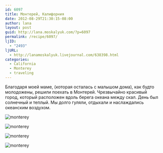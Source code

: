 ```yaml
---
id: 6097
title: Монтерей, Калифорния
date: 2012-08-29T21:30:15-08:00
author: lana
layout: post
guid: http://lana.moskalyuk.com/?p=6097
permalink: /recipe/6097/
ljID:
  - "2493"
ljURL:
  - http://lanamoskalyuk.livejournal.com/638398.html
categories:
  - California
  - Monterey
  - traveling
---
```

Благодаря моей маме, (которая осталась с малышом дома), как будто молодожены, решили поехать в Монтерей. Чрезвычайно красивый город, который расположен вдоль берега океана между скал. День был солнечный и теплый. Мы долго гуляли, отдыхали и наслаждались океанским воздухом.

![monterey](http://farm9.staticflickr.com/8295/7885235204_bfdf120378_c.jpg) 

![monterey](http://farm9.staticflickr.com/8302/7885272124_0873ee7006_c.jpg) 

![monterey](http://farm9.staticflickr.com/8037/7885293210_62507ded24_c.jpg) 

![monterey](http://farm9.staticflickr.com/8435/7885274330_8714b4d70a_c.jpg)